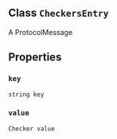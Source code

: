 

## Class  `CheckersEntry` 
A ProtocolMessage

## Properties


###  `key` 
 `string key` 

###  `value` 
 `Checker value` 

